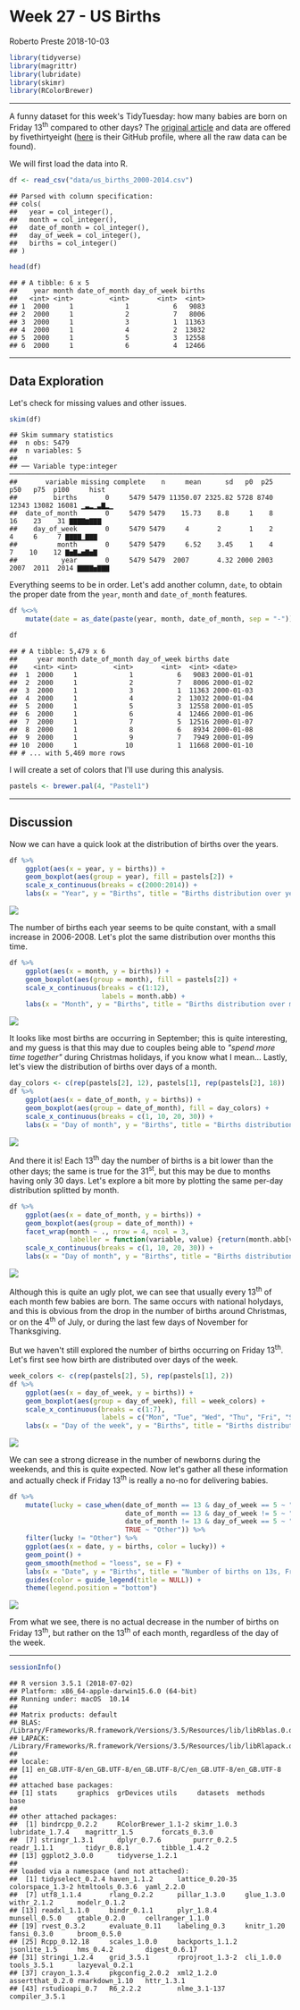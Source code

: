 Week 27 - US Births
================
Roberto Preste
2018-10-03

``` r
library(tidyverse)
library(magrittr)
library(lubridate)
library(skimr)
library(RColorBrewer)
```

------------------------------------------------------------------------

A funny dataset for this week's TidyTuesday: how many babies are born on Friday 13<sup>th</sup> compared to other days?
The [original article](https://fivethirtyeight.com/features/some-people-are-too-superstitious-to-have-a-baby-on-friday-the-13th/) and data are offered by fivethirtyeight ([here](https://github.com/rudeboybert/fivethirtyeight) is their GitHub profile, where all the raw data can be found).

We will first load the data into R.

``` r
df <- read_csv("data/us_births_2000-2014.csv")
```

    ## Parsed with column specification:
    ## cols(
    ##   year = col_integer(),
    ##   month = col_integer(),
    ##   date_of_month = col_integer(),
    ##   day_of_week = col_integer(),
    ##   births = col_integer()
    ## )

``` r
head(df)
```

    ## # A tibble: 6 x 5
    ##    year month date_of_month day_of_week births
    ##   <int> <int>         <int>       <int>  <int>
    ## 1  2000     1             1           6   9083
    ## 2  2000     1             2           7   8006
    ## 3  2000     1             3           1  11363
    ## 4  2000     1             4           2  13032
    ## 5  2000     1             5           3  12558
    ## 6  2000     1             6           4  12466

------------------------------------------------------------------------

Data Exploration
----------------

Let's check for missing values and other issues.

``` r
skim(df)
```

    ## Skim summary statistics
    ##  n obs: 5479 
    ##  n variables: 5 
    ## 
    ## ── Variable type:integer ──────────────────────────────────────────────────────────────────────────────────────────
    ##       variable missing complete    n     mean      sd   p0  p25   p50   p75  p100     hist
    ##         births       0     5479 5479 11350.07 2325.82 5728 8740 12343 13082 16081 ▁▃▂▁▃▇▂▁
    ##  date_of_month       0     5479 5479    15.73    8.8     1    8    16    23    31 ▇▇▇▇▆▇▇▇
    ##    day_of_week       0     5479 5479     4       2       1    2     4     6     7 ▇▇▇▇▁▇▇▇
    ##          month       0     5479 5479     6.52    3.45    1    4     7    10    12 ▇▅▇▃▅▇▅▇
    ##           year       0     5479 5479  2007       4.32 2000 2003  2007  2011  2014 ▇▇▇▇▅▇▇▇

Everything seems to be in order.
Let's add another column, `date`, to obtain the proper date from the `year`, `month` and `date_of_month` features.

``` r
df %<>% 
    mutate(date = as_date(paste(year, month, date_of_month, sep = "-")))
```

``` r
df
```

    ## # A tibble: 5,479 x 6
    ##     year month date_of_month day_of_week births date      
    ##    <int> <int>         <int>       <int>  <int> <date>    
    ##  1  2000     1             1           6   9083 2000-01-01
    ##  2  2000     1             2           7   8006 2000-01-02
    ##  3  2000     1             3           1  11363 2000-01-03
    ##  4  2000     1             4           2  13032 2000-01-04
    ##  5  2000     1             5           3  12558 2000-01-05
    ##  6  2000     1             6           4  12466 2000-01-06
    ##  7  2000     1             7           5  12516 2000-01-07
    ##  8  2000     1             8           6   8934 2000-01-08
    ##  9  2000     1             9           7   7949 2000-01-09
    ## 10  2000     1            10           1  11668 2000-01-10
    ## # ... with 5,469 more rows

I will create a set of colors that I'll use during this analysis.

``` r
pastels <- brewer.pal(4, "Pastel1")
```

------------------------------------------------------------------------

Discussion
----------

Now we can have a quick look at the distribution of births over the years.

``` r
df %>% 
    ggplot(aes(x = year, y = births)) + 
    geom_boxplot(aes(group = year), fill = pastels[2]) + 
    scale_x_continuous(breaks = c(2000:2014)) + 
    labs(x = "Year", y = "Births", title = "Births distribution over years")
```

![](Week_27_files/figure-markdown_github/unnamed-chunk-8-1.png)

The number of births each year seems to be quite constant, with a small increase in 2006-2008.
Let's plot the same distribution over months this time.

``` r
df %>% 
    ggplot(aes(x = month, y = births)) + 
    geom_boxplot(aes(group = month), fill = pastels[2]) + 
    scale_x_continuous(breaks = c(1:12), 
                       labels = month.abb) + 
    labs(x = "Month", y = "Births", title = "Births distribution over months")
```

![](Week_27_files/figure-markdown_github/unnamed-chunk-9-1.png)

It looks like most births are occurring in September; this is quite interesting, and my guess is that this may due to couples being able to *"spend more time together"* during Christmas holidays, if you know what I mean...
Lastly, let's view the distribution of births over days of a month.

``` r
day_colors <- c(rep(pastels[2], 12), pastels[1], rep(pastels[2], 18))
df %>% 
    ggplot(aes(x = date_of_month, y = births)) + 
    geom_boxplot(aes(group = date_of_month), fill = day_colors) + 
    scale_x_continuous(breaks = c(1, 10, 20, 30)) + 
    labs(x = "Day of month", y = "Births", title = "Births distribution over days of the month")
```

![](Week_27_files/figure-markdown_github/unnamed-chunk-10-1.png)

And there it is! Each 13<sup>th</sup> day the number of births is a bit lower than the other days; the same is true for the 31<sup>st</sup>, but this may be due to months having only 30 days. Let's explore a bit more by plotting the same per-day distribution splitted by month.

``` r
df %>% 
    ggplot(aes(x = date_of_month, y = births)) + 
    geom_boxplot(aes(group = date_of_month)) +
    facet_wrap(month ~ ., nrow = 4, ncol = 3, 
               labeller = function(variable, value) {return(month.abb[value])}) + 
    scale_x_continuous(breaks = c(1, 10, 20, 30)) + 
    labs(x = "Day of month", y = "Births", title = "Births distribution over days per each month")
```

![](Week_27_files/figure-markdown_github/unnamed-chunk-11-1.png)

Although this is quite an ugly plot, we can see that usually every 13<sup>th</sup> of each month few babies are born. The same occurs with national holydays, and this is obvious from the drop in the number of births around Christmas, or on the 4<sup>th</sup> of July, or during the last few days of November for Thanksgiving.

But we haven't still explored the number of births occurring on Friday 13<sup>th</sup>.
Let's first see how birth are distributed over days of the week.

``` r
week_colors <- c(rep(pastels[2], 5), rep(pastels[1], 2))
df %>% 
    ggplot(aes(x = day_of_week, y = births)) + 
    geom_boxplot(aes(group = day_of_week), fill = week_colors) + 
    scale_x_continuous(breaks = c(1:7), 
                       labels = c("Mon", "Tue", "Wed", "Thu", "Fri", "Sat", "Sun")) +
    labs(x = "Day of the week", y = "Births", title = "Births distribution over the week")
```

![](Week_27_files/figure-markdown_github/unnamed-chunk-12-1.png)

We can see a strong dicrease in the number of newborns during the weekends, and this is quite expected.
Now let's gather all these information and actually check if Friday 13<sup>th</sup> is really a no-no for delivering babies.

``` r
df %>% 
    mutate(lucky = case_when(date_of_month == 13 & day_of_week == 5 ~ "Friday 13", 
                             date_of_month == 13 & day_of_week != 5 ~ "Regular 13",
                             date_of_month != 13 & day_of_week == 5 ~ "Regular Friday", 
                             TRUE ~ "Other")) %>% 
    filter(lucky != "Other") %>% 
    ggplot(aes(x = date, y = births, color = lucky)) + 
    geom_point() + 
    geom_smooth(method = "loess", se = F) + 
    labs(x = "Date", y = "Births", title = "Number of births on 13s, Fridays and Friday 13s") + 
    guides(color = guide_legend(title = NULL)) + 
    theme(legend.position = "bottom")
```

![](Week_27_files/figure-markdown_github/unnamed-chunk-13-1.png)

From what we see, there is no actual decrease in the number of births on Friday 13<sup>th</sup>, but rather on the 13<sup>th</sup> of each month, regardless of the day of the week.

------------------------------------------------------------------------

``` r
sessionInfo()
```

    ## R version 3.5.1 (2018-07-02)
    ## Platform: x86_64-apple-darwin15.6.0 (64-bit)
    ## Running under: macOS  10.14
    ## 
    ## Matrix products: default
    ## BLAS: /Library/Frameworks/R.framework/Versions/3.5/Resources/lib/libRblas.0.dylib
    ## LAPACK: /Library/Frameworks/R.framework/Versions/3.5/Resources/lib/libRlapack.dylib
    ## 
    ## locale:
    ## [1] en_GB.UTF-8/en_GB.UTF-8/en_GB.UTF-8/C/en_GB.UTF-8/en_GB.UTF-8
    ## 
    ## attached base packages:
    ## [1] stats     graphics  grDevices utils     datasets  methods   base     
    ## 
    ## other attached packages:
    ##  [1] bindrcpp_0.2.2     RColorBrewer_1.1-2 skimr_1.0.3        lubridate_1.7.4    magrittr_1.5       forcats_0.3.0     
    ##  [7] stringr_1.3.1      dplyr_0.7.6        purrr_0.2.5        readr_1.1.1        tidyr_0.8.1        tibble_1.4.2      
    ## [13] ggplot2_3.0.0      tidyverse_1.2.1   
    ## 
    ## loaded via a namespace (and not attached):
    ##  [1] tidyselect_0.2.4 haven_1.1.2      lattice_0.20-35  colorspace_1.3-2 htmltools_0.3.6  yaml_2.2.0      
    ##  [7] utf8_1.1.4       rlang_0.2.2      pillar_1.3.0     glue_1.3.0       withr_2.1.2      modelr_0.1.2    
    ## [13] readxl_1.1.0     bindr_0.1.1      plyr_1.8.4       munsell_0.5.0    gtable_0.2.0     cellranger_1.1.0
    ## [19] rvest_0.3.2      evaluate_0.11    labeling_0.3     knitr_1.20       fansi_0.3.0      broom_0.5.0     
    ## [25] Rcpp_0.12.18     scales_1.0.0     backports_1.1.2  jsonlite_1.5     hms_0.4.2        digest_0.6.17   
    ## [31] stringi_1.2.4    grid_3.5.1       rprojroot_1.3-2  cli_1.0.0        tools_3.5.1      lazyeval_0.2.1  
    ## [37] crayon_1.3.4     pkgconfig_2.0.2  xml2_1.2.0       assertthat_0.2.0 rmarkdown_1.10   httr_1.3.1      
    ## [43] rstudioapi_0.7   R6_2.2.2         nlme_3.1-137     compiler_3.5.1
